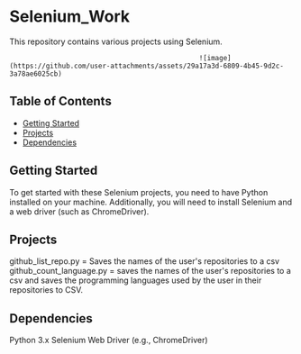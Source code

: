 # Selenium_Work

This repository contains various projects using Selenium.


                                                   ![image](https://github.com/user-attachments/assets/29a17a3d-6809-4b45-9d2c-3a78ae6025cb)


## Table of Contents
- [Getting Started](#getting-started)
- [Projects](#projects)
- [Dependencies](#dependencies)


## Getting Started

To get started with these Selenium projects, you need to have Python installed on your machine. Additionally, you will need to install Selenium and a web driver (such as ChromeDriver).

## Projects

github_list_repo.py = Saves the names of the user's repositories to a csv
github_count_language.py  = saves the names of the user's repositories to a csv and saves the programming languages ​​used by the user in their repositories to CSV.

## Dependencies
Python 3.x
Selenium
Web Driver (e.g., ChromeDriver)

